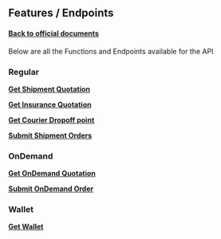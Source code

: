 ## Features / Endpoints

#### [Back to official documents](../README.md)

Below are all the Functions and Endpoints available for the API

### Regular

**[Get Shipment Quotation](Get%20Shipment%20Quotation.md)**

**[Get Insurance Quotation](Get%20Insurance%20Quotation.md)**

**[Get Courier Dropoff point](Get%20Courier%20Dropoff%20point.md)**

**[Submit Shipment Orders](Submit%20Shipment%20Orders.md)**

### OnDemand

**[Get OnDemand Quotation](Get%20OnDemand%20Quotation.md)**

**[Submit OnDemand Order](Submit%20OnDemand%20Order.md)**

### Wallet

**[Get Wallet](Features%20/Get%20Wallet.md)**
